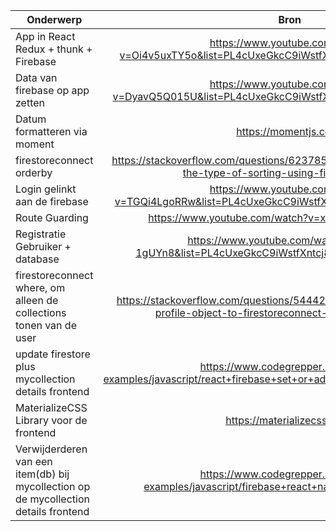 |Onderwerp|Bron|
|--------|:----:|
|App in React Redux + thunk + Firebase|https://www.youtube.com/watch?v=Oi4v5uxTY5o&list=PL4cUxeGkcC9iWstfXntcj8f-dFZ4UtlN3&index=1
|Data van firebase op app zetten|https://www.youtube.com/watch?v=DyavQ5Q015U&list=PL4cUxeGkcC9iWstfXntcj8f-dFZ4UtlN3&index=19|
|Datum formatteren via moment|https://momentjs.com/|
|firestoreconnect orderby|https://stackoverflow.com/questions/62378557/let-the-user-to-choose-the-type-of-sorting-using-firebase-reactjs|
|Login gelinkt aan de firebase|https://www.youtube.com/watch?v=TGQi4LgoRRw&list=PL4cUxeGkcC9iWstfXntcj8f-dFZ4UtlN3&index=21|
|Route Guarding|https://www.youtube.com/watch?v=xY_27UI2W5U&t=127s|
|Registratie Gebruiker + database|https://www.youtube.com/watch?v=4s1Q-1gUYn8&list=PL4cUxeGkcC9iWstfXntcj8f-dFZ4UtlN3&index=28|
|firestoreconnect where, om alleen de collections tonen van de user|https://stackoverflow.com/questions/54442404/how-to-pass-auth-or-profile-object-to-firestoreconnect-with-react-redux-fi|
|update firestore plus mycollection details frontend|https://www.codegrepper.com/code-examples/javascript/react+firebase+set+or+add+or+update+data+to+firestore|
|MaterializeCSS Library voor de frontend|https://materializecss.com/|
|Verwijderderen van een item(db) bij mycollection op de mycollection details frontend|https://www.codegrepper.com/code-examples/javascript/firebase+react+native+delete+document|